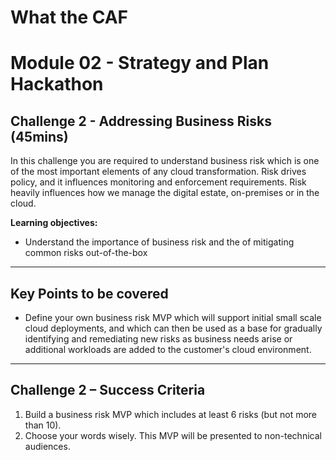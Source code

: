 # What the CAF

# Module 02 - Strategy and Plan Hackathon

## Challenge 2  - Addressing Business Risks (45mins)

In this challenge you are required to understand business risk which is one of the most important elements of any cloud transformation. Risk drives policy, and it influences monitoring and enforcement requirements. Risk heavily influences how we manage the digital estate, on-premises or in the cloud.

**Learning objectives:**

- Understand the importance of business risk and the of mitigating common risks out-of-the-box

---

## Key Points to be covered

- Define your own business risk MVP which will support initial small scale cloud deployments, and which can then be used as a base for gradually identifying and remediating new risks as business needs arise or additional workloads are added to the customer's cloud environment. 

---

## Challenge 2 – Success Criteria

1. Build a business risk MVP which includes at least 6 risks (but not more than 10).
2. Choose your words wisely. This MVP will be presented to non-technical audiences.
